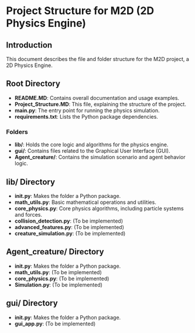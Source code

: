 
# Project Structure for M2D (2D Physics Engine)

## Introduction
This document describes the file and folder structure for the M2D project, a 2D Physics Engine.

## Root Directory
- **README.MD**: Contains overall documentation and usage examples.
- **Project_Structure.MD**: This file, explaining the structure of the project.
- **main.py**: The entry point for running the physics simulation.
- **requirements.txt**: Lists the Python package dependencies.

### Folders
- **lib/**: Holds the core logic and algorithms for the physics engine.
- **gui/**: Contains files related to the Graphical User Interface (GUI).
- **Agent_creature/**: Contains the simulation scenario and agent behavior logic.

## lib/ Directory
- **__init__.py**: Makes the folder a Python package.
- **math_utils.py**: Basic mathematical operations and utilities.
- **core_physics.py**: Core physics algorithms, including particle systems and forces.
- **collision_detection.py**: (To be implemented)
- **advanced_features.py**: (To be implemented)
- **creature_simulation.py**: (To be implemented)

## Agent_creature/ Directory
- **__init__.py**: Makes the folder a Python package.
- **math_utils.py**: (To be implemented)
- **core_physics.py**: (To be implemented)
- **Simulation.py**: (To be implemented)

## gui/ Directory
- **__init__.py**: Makes the folder a Python package.
- **gui_app.py**: (To be implemented)
